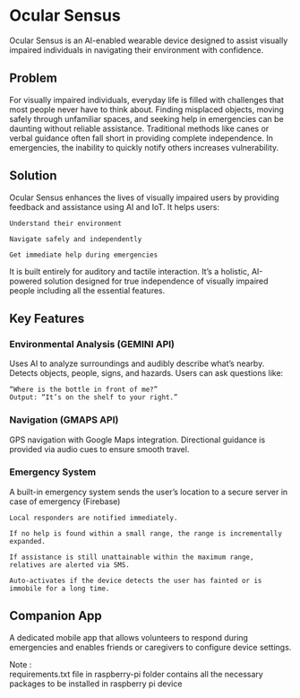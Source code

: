 # Ocular Sensus
Ocular Sensus is an AI-enabled wearable device designed to assist visually impaired individuals in navigating their environment with confidence.

## Problem
For visually impaired individuals, everyday life is filled with challenges that most people never have to think about. Finding misplaced objects, moving safely through unfamiliar spaces, and seeking help in emergencies can be daunting without reliable assistance. Traditional methods like canes or verbal guidance often fall short in providing complete independence. In emergencies, the inability to quickly notify others increases vulnerability.

## Solution
Ocular Sensus enhances the lives of visually impaired users by providing feedback and assistance using AI and IoT. It helps users:

    Understand their environment

    Navigate safely and independently

    Get immediate help during emergencies

It is built entirely for auditory and tactile interaction. It’s a holistic, 
AI-powered solution designed for true independence of visually impaired people 
including all the essential features.

## Key Features

### Environmental Analysis  (GEMINI API)
Uses AI to analyze surroundings and audibly describe what’s nearby.
Detects objects, people, signs, and hazards. Users can ask questions like:

    “Where is the bottle in front of me?”
    Output: “It’s on the shelf to your right.”

### Navigation (GMAPS API)
GPS navigation with Google Maps integration.
Directional guidance is provided via audio cues to ensure smooth travel.

### Emergency System
A built-in emergency system sends the user’s location to a secure server in case of emergency (Firebase)

    Local responders are notified immediately.

    If no help is found within a small range, the range is incrementally expanded.

    If assistance is still unattainable within the maximum range, relatives are alerted via SMS.

    Auto-activates if the device detects the user has fainted or is immobile for a long time.

## Companion App
A dedicated mobile app that allows volunteers to respond during emergencies and enables friends or caregivers to configure device settings.




Note :    
requirements.txt file in raspberry-pi folder contains all the necessary packages to be installed in raspberry pi device